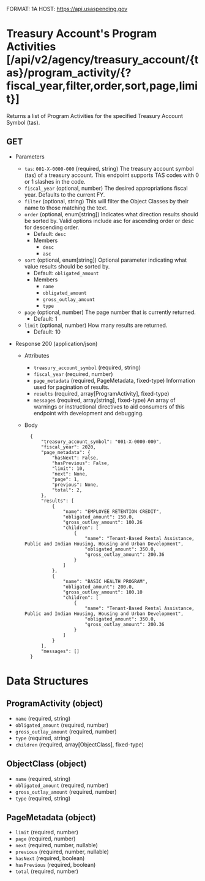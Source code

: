 FORMAT: 1A
HOST: https://api.usaspending.gov

# Treasury Account's Program Activities [/api/v2/agency/treasury_account/{tas}/program_activity/{?fiscal_year,filter,order,sort,page,limit}]

Returns a list of Program Activities for the specified Treasury Account Symbol (tas).

## GET

+ Parameters
    + `tas`: `001-X-0000-000` (required, string)
        The treasury account symbol (tas) of a treasury account. This endpoint supports TAS codes with 0 or 1 slashes in the code.
    + `fiscal_year` (optional, number)
        The desired appropriations fiscal year. Defaults to the current FY.
    + `filter` (optional, string)
        This will filter the Object Classes by their name to those matching the text.
    + `order` (optional, enum[string])
        Indicates what direction results should be sorted by. Valid options include asc for ascending order or desc for descending order.
        + Default: `desc`
        + Members
            + `desc`
            + `asc`
    + `sort` (optional, enum[string])
        Optional parameter indicating what value results should be sorted by.
        + Default: `obligated_amount`
        + Members
            + `name`
            + `obligated_amount`
            + `gross_outlay_amount`
            + `type`
    + `page` (optional, number)
        The page number that is currently returned.
        + Default: 1
    + `limit` (optional, number)
        How many results are returned.
        + Default: 10

+ Response 200 (application/json)
    + Attributes
        + `treasury_account_symbol` (required, string)
        + `fiscal_year` (required, number)
        + `page_metadata` (required, PageMetadata, fixed-type)
            Information used for pagination of results.
        + `results` (required, array[ProgramActivity], fixed-type)
        + `messages` (required, array[string], fixed-type)
            An array of warnings or instructional directives to aid consumers of this endpoint with development and debugging.

    + Body

            {
                "treasury_account_symbol": "001-X-0000-000",
                "fiscal_year": 2020,
                "page_metadata": {
                    "hasNext": False,
                    "hasPrevious": False,
                    "limit": 10,
                    "next": None,
                    "page": 1,
                    "previous": None,
                    "total": 2,
                },
                "results": [
                    {
                        "name": "EMPLOYEE RETENTION CREDIT",
                        "obligated_amount": 150.0,
                        "gross_outlay_amount": 100.26
                        "children": [
                            {
                                "name": "Tenant-Based Rental Assistance, Public and Indian Housing, Housing and Urban Development",
                                "obligated_amount": 350.0,
                                "gross_outlay_amount": 200.36
                            }
                        ]
                    },
                    {
                        "name": "BASIC HEALTH PROGRAM",
                        "obligated_amount": 200.0,
                        "gross_outlay_amount": 100.10
                        "children": [
                            {
                                "name": "Tenant-Based Rental Assistance, Public and Indian Housing, Housing and Urban Development",
                                "obligated_amount": 350.0,
                                "gross_outlay_amount": 200.36
                            }
                        ]
                    }
                ],
                "messages": []
            }

# Data Structures

## ProgramActivity (object)
+ `name` (required, string)
+ `obligated_amount` (required, number)
+ `gross_outlay_amount` (required, number)
+ `type` (required, string)
+ `children` (required, array[ObjectClass], fixed-type)

## ObjectClass (object)
+ `name` (required, string)
+ `obligated_amount` (required, number)
+ `gross_outlay_amount` (required, number)
+ `type` (required, string)

## PageMetadata (object)
+ `limit` (required, number)
+ `page` (required, number)
+ `next` (required, number, nullable)
+ `previous` (required, number, nullable)
+ `hasNext` (required, boolean)
+ `hasPrevious` (required, boolean)
+ `total` (required, number)
